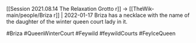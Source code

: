 ---
---

[[Session 2021.08.14 The Relaxation Grotto r]] -> [[TheWik-main/people/Briza r]] | 2022-01-17
Briza has a necklace with the name of the daughter of the winter queen court lady in it.

#Briza #QueenWinterCourt #Feywild #feywildCourts  #FeyIceQueen 